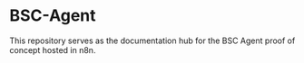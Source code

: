 # BSC-Agent
This repository serves as the documentation hub for the BSC Agent proof of concept hosted in n8n. 
